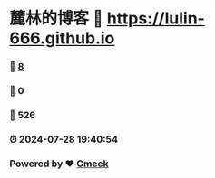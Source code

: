 # 麓林的博客 :link: https://lulin-666.github.io 
### :page_facing_up: [8](https://lulin-666.github.io/tag.html) 
### :speech_balloon: 0 
### :hibiscus: 526 
### :alarm_clock: 2024-07-28 19:40:54 
### Powered by :heart: [Gmeek](https://github.com/Meekdai/Gmeek)

